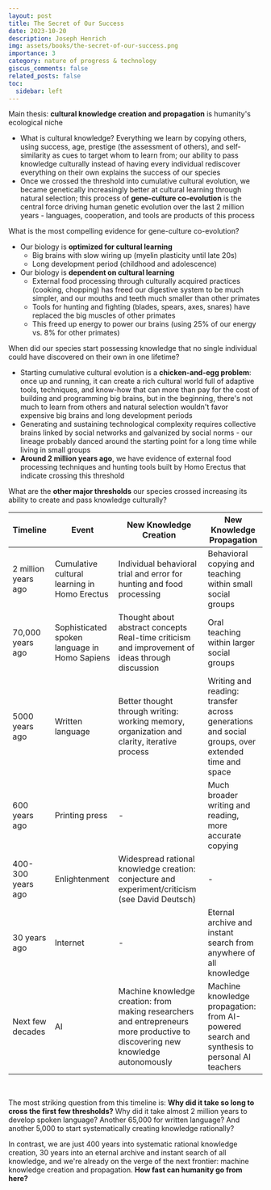 ```yaml
---
layout: post
title: The Secret of Our Success
date: 2023-10-20
description: Joseph Henrich
img: assets/books/the-secret-of-our-success.png
importance: 3
category: nature of progress & technology
giscus_comments: false
related_posts: false
toc:
  sidebar: left
---
```


Main thesis: **cultural knowledge creation and propagation** is humanity's ecological niche
- What is cultural knowledge? Everything we learn by copying others, using success, age, prestige (the assessment of others), and self-similarity as cues to target whom to learn from; our ability to pass knowledge culturally instead of having every individual rediscover everything on their own explains the success of our species
- Once we crossed the threshold into cumulative cultural evolution, we became genetically increasingly better at cultural learning through natural selection; this process of **gene-culture co-evolution** is the central force driving human genetic evolution over the last 2 million years - languages, cooperation, and tools are products of this process

What is the most compelling evidence for gene-culture co-evolution? 
- Our biology is **optimized for cultural learning**
  - Big brains with slow wiring up (myelin plasticity until late 20s)
  - Long development period (childhood and adolescence)
- Our biology is **dependent on cultural learning**
  - External food processing through culturally acquired practices (cooking, chopping) has freed our digestive system to be much simpler, and our mouths and teeth much smaller than other primates
  - Tools for hunting and fighting (blades, spears, axes, snares) have replaced the big muscles of other primates
  - This freed up energy to power our brains (using 25% of our energy vs. 8% for other primates)

When did our species start possessing knowledge that no single individual could have discovered on their own in one lifetime?
- Starting cumulative cultural evolution is a **chicken-and-egg problem**: once up and running, it can create a rich cultural world full of adaptive tools, techniques, and know-how that can more than pay for the cost of building and programming big brains, but in the beginning, there's not much to learn from others and natural selection wouldn't favor expensive big brains and long development periods
- Generating and sustaining technological complexity requires collective brains linked by social networks and galvanized by social norms - our lineage probably danced around the starting point for a long time while living in small groups
- **Around 2 million years ago**, we have evidence of external food processing techniques and hunting tools built by Homo Erectus that indicate crossing this threshold

What are the **other major thresholds** our species crossed increasing its ability to create and pass knowledge culturally?

| Timeline            | Event            | New Knowledge Creation    | New Knowledge Propagation         |
|---------------------|------------------|---------------------------|-------------------------------|
| 2 million years ago | Cumulative cultural learning in Homo Erectus | Individual behavioral trial and error for hunting and food processing | Behavioral copying and teaching within small social groups |
| 70,000 years ago    | Sophisticated spoken language in Homo Sapiens | Thought about abstract concepts <br> Real-time criticism and improvement of ideas through discussion | Oral teaching within larger social groups     |
| 5000 years ago      | Written language                              | Better thought through writing: working memory, organization and clarity, iterative process | Writing and reading: transfer across generations and social groups, over extended time and space          |
| 600 years ago       | Printing press                                | - | Much broader writing and reading, more accurate copying |
| 400-300 years ago   | Enlightenment                                 | Widespread rational knowledge creation: conjecture and experiment/criticism (see David Deutsch) | - |
| 30 years ago        | Internet                                      | - | Eternal archive and instant search from anywhere of all knowledge |
| Next few decades    | AI                                            | Machine knowledge creation: from making researchers and entrepreneurs more productive to discovering new knowledge autonomously | Machine knowledge propagation: from AI-powered search and synthesis to personal AI teachers |

<br>

The most striking question from this timeline is: **Why did it take so long to cross the first few thresholds?** Why did it take almost 2 million years to develop spoken language? Another 65,000 for written language? And another 5,000 to start systematically creating knowledge rationally? 

In contrast, we are just 400 years into systematic rational knowledge creation, 30 years into an eternal archive and instant search of all knowledge, and we're already on the verge of the next frontier: machine knowledge creation and propagation. **How fast can humanity go from here?**